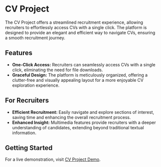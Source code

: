 # CV Project

The CV Project offers a streamlined recruitment experience, allowing recruiters to effortlessly access CVs with a single click. The platform is designed to provide an elegant and efficient way to navigate CVs, ensuring a smooth recruitment journey.

## Features

- **One-Click Access:** Recruiters can seamlessly access CVs with a single click, eliminating the need for file downloads.
- **Graceful Design:** The platform is meticulously organized, offering a clutter-free and visually appealing layout for a more enjoyable CV exploration experience.

## For Recruiters

- **Efficient Recruitment:** Easily navigate and explore sections of interest, saving time and enhancing the overall recruitment process.
- **Enhanced Insight:** Multimedia features provide recruiters with a deeper understanding of candidates, extending beyond traditional textual information.

## Getting Started

For a live demonstration, visit [CV Project Demo](https://cv-project-demo.onrender.com/).
